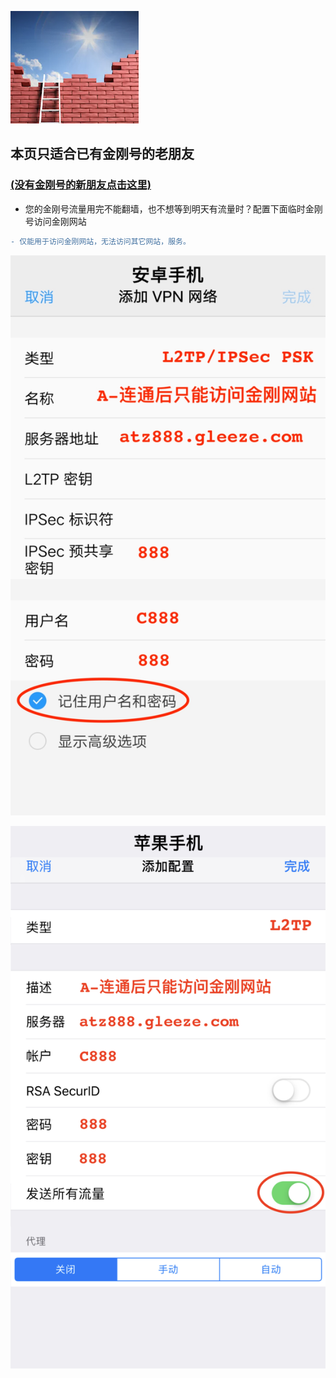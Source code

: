 ![athird](l-w-s-athird.png)

## 本页只适合已有金刚号的老朋友
### [(没有金刚号的新朋友点击这里)](https://github.com/a2zitpro/k/blob/master/README.md)
* 您的金刚号流量用完不能翻墙，也不想等到明天有流量时？配置下面临时金刚号访问金刚网站
```diff
- 仅能用于访问金刚网站，无法访问其它网站，服务。
```
![athird](888android0.jpg) 

![athird](888ios0.jpg) 
